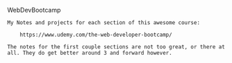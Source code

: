 WebDevBootcamp

	My Notes and projects for each section of this awesome course:

		https://www.udemy.com/the-web-developer-bootcamp/

	The notes for the first couple sections are not too great, or there at all. They do get better around 3 and forward however.